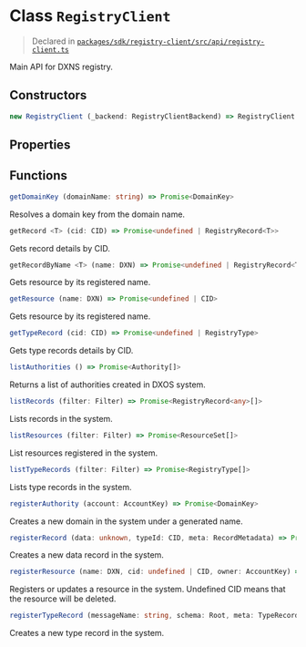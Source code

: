# Class `RegistryClient`
> Declared in [`packages/sdk/registry-client/src/api/registry-client.ts`]()

Main API for DXNS registry.

## Constructors
```ts
new RegistryClient (_backend: RegistryClientBackend) => RegistryClient
```

## Properties


## Functions
```ts
getDomainKey (domainName: string) => Promise<DomainKey>
```
Resolves a domain key from the domain name.
```ts
getRecord <T> (cid: CID) => Promise<undefined | RegistryRecord<T>>
```
Gets record details by CID.
```ts
getRecordByName <T> (name: DXN) => Promise<undefined | RegistryRecord<T>>
```
Gets resource by its registered name.
```ts
getResource (name: DXN) => Promise<undefined | CID>
```
Gets resource by its registered name.
```ts
getTypeRecord (cid: CID) => Promise<undefined | RegistryType>
```
Gets type records details by CID.
```ts
listAuthorities () => Promise<Authority[]>
```
Returns a list of authorities created in DXOS system.
```ts
listRecords (filter: Filter) => Promise<RegistryRecord<any>[]>
```
Lists records in the system.
```ts
listResources (filter: Filter) => Promise<ResourceSet[]>
```
List resources registered in the system.
```ts
listTypeRecords (filter: Filter) => Promise<RegistryType[]>
```
Lists type records in the system.
```ts
registerAuthority (account: AccountKey) => Promise<DomainKey>
```
Creates a new domain in the system under a generated name.
```ts
registerRecord (data: unknown, typeId: CID, meta: RecordMetadata) => Promise<CID>
```
Creates a new data record in the system.
```ts
registerResource (name: DXN, cid: undefined | CID, owner: AccountKey) => Promise<void>
```
Registers or updates a resource in the system.
Undefined CID means that the resource will be deleted.
```ts
registerTypeRecord (messageName: string, schema: Root, meta: TypeRecordMetadata) => Promise<CID>
```
Creates a new type record in the system.